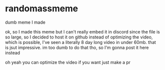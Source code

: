 # randomassmeme
dumb meme I made

ok, so I made this meme but I can't really embed it in discord since the file is so large, so I decided to host it on github instead of optimizing the video, which is possible, I've seen a literally 8 day long video in under 60mb. that is jsut impressive. im too dumb to do that tho, so I'm gonna post it here instead

oh yeah you can optimize the video if you want just make a pr
